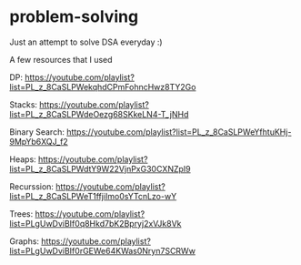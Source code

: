 # problem-solving

Just an attempt to solve DSA everyday :)

A few resources that I used

DP: https://youtube.com/playlist?list=PL_z_8CaSLPWekqhdCPmFohncHwz8TY2Go

Stacks: https://youtube.com/playlist?list=PL_z_8CaSLPWdeOezg68SKkeLN4-T_jNHd

Binary Search: https://youtube.com/playlist?list=PL_z_8CaSLPWeYfhtuKHj-9MpYb6XQJ_f2

Heaps: https://youtube.com/playlist?list=PL_z_8CaSLPWdtY9W22VjnPxG30CXNZpI9

Recurssion: https://youtube.com/playlist?list=PL_z_8CaSLPWeT1ffjiImo0sYTcnLzo-wY

Trees: https://youtube.com/playlist?list=PLgUwDviBIf0q8Hkd7bK2Bpryj2xVJk8Vk

Graphs: https://youtube.com/playlist?list=PLgUwDviBIf0rGEWe64KWas0Nryn7SCRWw



